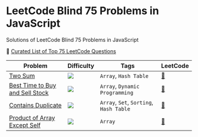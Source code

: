 # LeetCode Blind 75 Problems in JavaScript

Solutions of LeetCode Blind 75 Problems in JavaScript

:goal_net: [Curated List of Top 75 LeetCode Questions](https://www.teamblind.com/post/New-Year-Gift---Curated-List-of-Top-75-LeetCode-Questions-to-Save-Your-Time-OaM1orEU)

| Problem                                                                 | Difficulty                                                | Tags                                    | LeetCode                                                                 |
| ----------------------------------------------------------------------- | --------------------------------------------------------- | --------------------------------------- | ------------------------------------------------------------------------ |
| [Two Sum](./two-sum.js)                                                 | <img src="https://img.shields.io/badge/-Easy-green" />    | `Array`, `Hash Table`                   | [:link:](https://leetcode.com/problems/two-sum/)                         |
| [Best Time to Buy and Sell Stock](./best-time-to-buy-and-sell-stock.js) | <img src="https://img.shields.io/badge/-Easy-green" />    | `Array`, `Dynamic Programming`          | [:link:](https://leetcode.com/problems/best-time-to-buy-and-sell-stock/) |
| [Contains Duplicate](./contains-duplicate.js)                           | <img src="https://img.shields.io/badge/-Easy-green" />    | `Array`, `Set`, `Sorting`, `Hash Table` | [:link:](https://leetcode.com/problems/contains-duplicate/)              |
| [Product of Array Except Self](./product-of-array-except-self.js)       | <img src="https://img.shields.io/badge/-Medium-orange" /> | `Array`                                 | [:link:](https://leetcode.com/problems/product-of-array-except-self/)    |

